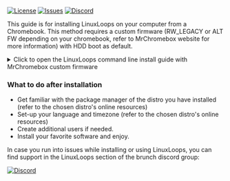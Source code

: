 <div id="top"></div>

<!-- Shields/Logos -->
[![License][license-shield]][license-url]
[![Issues][issues-shield]][issues-url]
[![Discord][discord-shield]][discord-url]

<!-- Installation Guides -->
This guide is for installing LinuxLoops on your computer from a Chromebook. This method requires a custom firmware (RW_LEGACY or ALT FW depending on your chromebook, refer to MrChromebox website for more information) with HDD boot as default.

<details>
  <summary>Click to open the LinuxLoops command line install guide with MrChromebox custom firmware</summary>

### Requirements
- Developer mode.
- MrChromebox custom firmware (RW_LEGACY or ALT FW depending on your chromebook, refer to MrChromebox website for more information)
- 10 GB available space.
- An entry level understanding of the linux terminal.
  - This guide aims to make this process as easy as possible, but knowing the basics is expected.

### Installation steps

1. Install MrChromebox custom firmware (RW_LEGACY or ALT FW depending on your chromebook, refer to MrChromebox website for more information) with HDD boot as default.

2. (Optional) If you want to the linuxloops image to be encrypted (highly recommended) install Chromebrew and the "cryptsetup" Chromebrew package (refer to Chromebrew online resources).

3. Change the directory to your Downloads folder.

`cd ~/Downloads`

4. Create a directory for linuxloops images on the unencrypted part of the data partition:

`sudo mkdir /mnt/stateful_partition/unencrypted/linuxloops`
  
5. Install the linuxloops script:

```
sudo chown 1000:1000 /usr/local
mkdir -p /usr/local/bin
curl -L https://raw.githubusercontent.com/sebanc/linuxloops/main/linuxloops -o /usr/local/bin/linuxloops
chmod 0755 /usr/local/bin/linuxloops
```

6. List available distros and desktop environments:

`sudo bash linuxloops -l`

7. Launch the installer:

Arguments description:
"-dist <distribution>": selects the linux distro (mandatory)
"-env <desktop_environment>": selects the default desktop environment (optional, gnome desktop environment is generally selected by default)
"-img <path>": set the path to the disk image such as: /mnt/stateful_partition/unencrypted/linuxloops/distro.img
"-s" <number>: size of the disk image in GB (optional, 10GB by default)
"-z" <number>: size of the swap (optional) (optional, no swap by default)
"-e": enable rootfs and swap partitions encryption (optional but highly recommended)
"-S": automatically applied Microsoft Surface patches from www.github.com/linux-surface (optional, Surface patches are not included by default)

`sudo bash linuxloops -dist ubuntu -env kde-full -img /mnt/stateful_partition/unencrypted/linuxloops/ubuntu.img -s 24 -z 4 -e`

8. Reboot your Chromebook and press CTRL+L on the developer mode screen to boot the linuxloops image.

</details>

### What to do after installation
- Get familiar with the package manager of the distro you have installed (refer to the chosen distro's online resources)
- Set-up your language and timezone (refer to the chosen distro's online resources)
- Create additional users if needed.
- Install your favorite software and enjoy.

In case you run into issues while installing or using LinuxLoops, you can find support in the LinuxLoops section of the brunch discord group:

[![Discord][discord-shield]][discord-url]

<!-- Reference Links -->
<!-- Badges -->
[license-shield]: https://img.shields.io/github/license/sebanc/linuxloops-beta?label=License&logo=Github&style=flat-square
[license-url]: ./LICENSE
[issues-shield]: https://img.shields.io/github/issues/sebanc/linuxloops-beta?label=Issues&logo=Github&style=flat-square
[issues-url]: https://github.com/sebanc/linuxloops-beta/issues
[discord-shield]: https://img.shields.io/badge/Discord-Join-7289da?style=flat-square&logo=discord&logoColor=%23FFFFFF
[discord-url]: https://discord.gg/x2EgK2M


